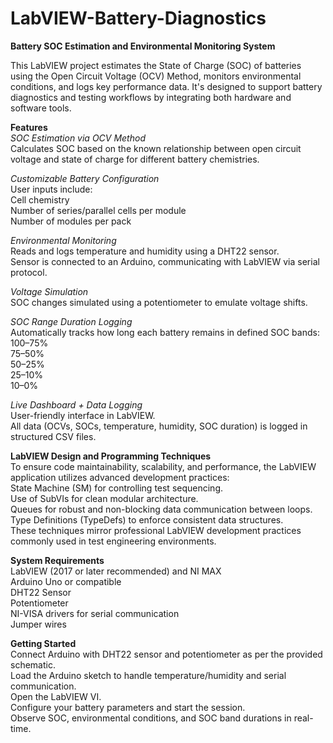 # LabVIEW-Battery-Diagnostics  

**Battery SOC Estimation and Environmental Monitoring System**  

This LabVIEW project estimates the State of Charge (SOC) of batteries using the Open Circuit Voltage (OCV) Method, monitors environmental conditions, and logs key performance data. It's designed to support battery diagnostics and testing workflows by integrating both hardware and software tools.  

**Features**  
*SOC Estimation via OCV Method*  
Calculates SOC based on the known relationship between open circuit voltage and state of charge for different battery chemistries.  

*Customizable Battery Configuration*  
User inputs include:  
Cell chemistry   
Number of series/parallel cells per module  
Number of modules per pack  

*Environmental Monitoring*  
Reads and logs temperature and humidity using a DHT22 sensor.  
Sensor is connected to an Arduino, communicating with LabVIEW via serial protocol.  

*Voltage Simulation*  
SOC changes simulated using a potentiometer to emulate voltage shifts.  

*SOC Range Duration Logging*  
Automatically tracks how long each battery remains in defined SOC bands:  
100–75%  
75–50%  
50–25%  
25–10%  
10–0%  

*Live Dashboard + Data Logging*  
User-friendly interface in LabVIEW.  
All data (OCVs, SOCs, temperature, humidity, SOC duration) is logged in structured CSV files.  

**LabVIEW Design and Programming Techniques**  
To ensure code maintainability, scalability, and performance, the LabVIEW application utilizes advanced development practices:  
State Machine (SM) for controlling test sequencing.  
Use of SubVIs for clean modular architecture.  
Queues for robust and non-blocking data communication between loops.  
Type Definitions (TypeDefs) to enforce consistent data structures.  
These techniques mirror professional LabVIEW development practices commonly used in test engineering environments.  

**System Requirements**  
LabVIEW (2017 or later recommended) and NI MAX  
Arduino Uno or compatible  
DHT22 Sensor  
Potentiometer  
NI-VISA drivers for serial communication  
Jumper wires  

**Getting Started**  
Connect Arduino with DHT22 sensor and potentiometer as per the provided schematic.  
Load the Arduino sketch to handle temperature/humidity and serial communication.  
Open the LabVIEW VI.  
Configure your battery parameters and start the session.  
Observe SOC, environmental conditions, and SOC band durations in real-time.  
